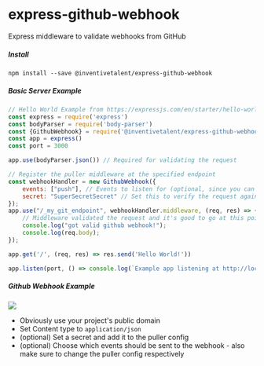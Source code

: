# express-github-webhook

Express middleware to validate webhooks from GitHub


##### Install
```
npm install --save @inventivetalent/express-github-webhook
```

##### Basic Server Example
```javascript
// Hello World Example from https://expressjs.com/en/starter/hello-world.html
const express = require('express')
const bodyParser = require('body-parser')
const {GithubWebhook} = require('@inventivetalent/express-github-webhook');
const app = express()
const port = 3000

app.use(bodyParser.json()) // Required for validating the request

// Register the puller middleware at the specified endpoint
const webhookHandler = new GithubWebhook({
    events: ["push"], // Events to listen for (optional, since you can select them on Github as well - set to * to handle all events)
    secret: "SuperSecretSecret" // Set this to verify the request against the secret provided to github
});
app.use("/_my_git_endpoint", webhookHandler.middleware, (req, res) => {
    // Middleware validated the request and it's good to go at this point!
    console.log("got valid github webhook!");
    console.log(req.body);
});

app.get('/', (req, res) => res.send('Hello World!'))

app.listen(port, () => console.log(`Example app listening at http://localhost:${ port }`))
```

##### Github Webhook Example
![](https://yeleha.co/2WjQdIb)
* Obviously use your project's public domain
* Set Content type to `application/json`
* (optional) Set a secret and add it to the puller config
* (optional) Choose which events should be sent to the webhook - also make sure to change the puller config respectively
